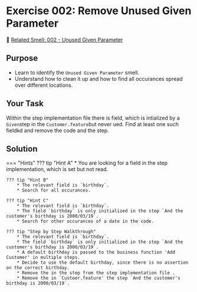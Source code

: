 # Exercise 002: Remove Unused Given Parameter
:link: [Related Smell: 002 - Unused Given Parameter](/smells/002-unused-given)

## Purpose
* Learn to identify the `Unused Given Parameter` smell.
* Understand how to clean it up and how to find all occurances spread over different locations.

## Your Task
Within the step implementation file there is field, which is intialized by a `Given`step in the `Customer.feature`but never ued. Find at least
one such fieldkd and remove the code and the step.

## Solution

=== "Hints"
    ??? tip "Hint A"
        * You are looking for a field in the step implementation, which is set but not read.

    ??? tip "Hint B"
        * The relevant field is `birthday`.
        * Search for all occurances.

    ??? tip "Hint C"
        * The relevant field is `birthday`.
        * The field `birthday` is only initialized in the step `And the customer's birthday is 2000/03/19`.
        * Search for other occurances of a date in the code.

    ??? tip "Step by Step Walkthrough"
        * The relevant field is `birthday`.
        * The field `birthday` is only initialized in the step `And the customer's birthday is 2000/03/19`.
        * A default birthday is passed to the business function 'Add Customer' in multiple steps.
        * Decide to use the default birthday, since there is no assertion on the correct birthday.
        * Remove the in the step from the step implementation file .
        * Remove the in `Custoer.feature' the step `And the customer's birthday is 2000/03/19`.
    
